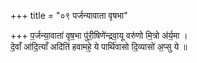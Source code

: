 +++
title = "०९ पर्जन्यावाता वृषभा"

+++
प॒र्जन्या॒वाता॑ वृष॒भा पु॑री॒षिणे॑न्द्रवा॒यू वरु॑णो मि॒त्रो अ॑र्य॒मा ।  
दे॒वाँ आ॑दि॒त्याँ अदि॑तिं हवामहे॒ ये पार्थि॑वासो दि॒व्यासो॑ अ॒प्सु ये ॥